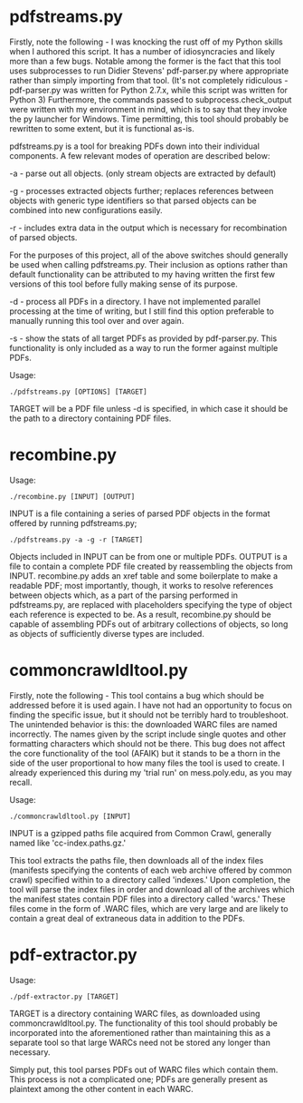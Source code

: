 # pdfstreams.py

Firstly, note the following - I was knocking the rust off of my Python skills when I authored this script. It has a number of idiosyncracies and likely more than a few bugs. Notable among the former is the fact that this tool uses subprocesses to run Didier Stevens' pdf-parser.py where appropriate rather than simply importing from that tool. (It's not completely ridiculous - pdf-parser.py was written for Python 2.7.x, while this script was written for Python 3) Furthermore, the commands passed to subprocess.check_output were written with my environment in mind, which is to say that they invoke the py launcher for Windows. Time permitting, this tool should probably be rewritten to some extent, but it is functional as-is.

pdfstreams.py is a tool for breaking PDFs down into their individual components. A few relevant modes of operation are described below:

 -a - parse out all objects. (only stream objects are extracted by default)
 
 -g - processes extracted objects further; replaces references between objects with generic type identifiers so that parsed objects can be combined into new configurations easily.
 
 -r - includes extra data in the output which is necessary for recombination of parsed objects.
 
For the purposes of this project, all of the above switches should generally be used when calling pdfstreams.py. Their inclusion as options rather than default functionality can be attributed to my having written the first few versions of this tool before fully making sense of its purpose.

 -d - process all PDFs in a directory. I have not implemented parallel processing at the time of writing, but I still find this option preferable to manually running this tool over and over again.
 
 -s - show the stats of all target PDFs as provided by pdf-parser.py. This functionality is only included as a way to run the former against multiple PDFs.
 
Usage:

`./pdfstreams.py [OPTIONS] [TARGET]`

TARGET will be a PDF file unless -d is specified, in which case it should be the path to a directory containing PDF files.

# recombine.py

Usage:

`./recombine.py [INPUT] [OUTPUT]`

INPUT is a file containing a series of parsed PDF objects in the format offered by running pdfstreams.py;

`./pdfstreams.py -a -g -r [TARGET]`

Objects included in INPUT can be from one or multiple PDFs. OUTPUT is a file to contain a complete PDF file created by reassembling the objects from INPUT. recombine.py adds an xref table and some boilerplate to make a readable PDF; most importantly, though, it works to resolve references between objects which, as a part of the parsing performed in pdfstreams.py, are replaced with placeholders specifying the type of object each reference is expected to be. As a result, recombine.py should be capable of assembling PDFs out of arbitrary collections of objects, so long as objects of sufficiently diverse types are included.

# commoncrawldltool.py

Firstly, note the following - This tool contains a bug which should be addressed before it is used again. I have not had an opportunity to focus on finding the specific issue, but it should not be terribly hard to troubleshoot. The unintended behavior is this: the downloaded WARC files are named incorrectly. The names given by the script include single quotes and other formatting characters which should not be there. This bug does not affect the core functionality of the tool (AFAIK) but it stands to be a thorn in the side of the user proportional to how many files the tool is used to create. I already experienced this during my 'trial run' on mess.poly.edu, as you may recall.

Usage:

`./commoncrawldltool.py [INPUT]`

INPUT is a gzipped paths file acquired from Common Crawl, generally named like 'cc-index.paths.gz.'

This tool extracts the paths file, then downloads all of the index files (manifests specifying the contents of each web archive offered by common crawl) specified within to a directory called 'indexes.' Upon completion, the tool will parse the index files in order and download all of the archives which the manifest states contain PDF files into a directory called 'warcs.' These files come in the form of .WARC files, which are very large and are likely to contain a great deal of extraneous data in addition to the PDFs.

# pdf-extractor.py

Usage:

`./pdf-extractor.py [TARGET]`

TARGET is a directory containing WARC files, as downloaded using commoncrawldltool.py. The functionality of this tool should probably be incorporated into the aforementioned rather than maintaining this as a separate tool so that large WARCs need not be stored any longer than necessary.

Simply put, this tool parses PDFs out of WARC files which contain them. This process is not a complicated one; PDFs are generally present as plaintext among the other content in each WARC.